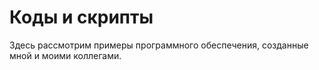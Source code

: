 # Коды и скрипты

Здесь рассмотрим примеры программного обеспечения, созданные мной и моими коллегами.
